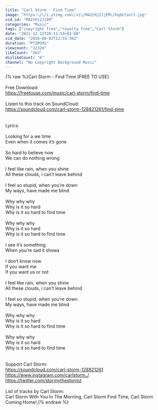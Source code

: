 ```yaml
---
title: "Carl Storm - Find Time"
image: "https:\/\/i.ytimg.com\/vi\/M42tHj2JjEM\/hqdefault.jpg"
vid_id: "M42tHj2JjEM"
categories: "Music"
tags: ["copyright free","royalty free","Carl Storm"]
date: "2021-12-12T20:11:53+03:00"
vid_date: "2018-08-02T12:55:36Z"
duration: "PT2M19S"
viewcount: "12324"
likeCount: "263"
dislikeCount: "6"
channel: "No Copyright Background Music"
---
```

{% raw %}Carl Storm - Find Time [FREE TO USE]<br /><br />Free Download:<br /><a rel="nofollow" target="blank" href="https://freetouse.com/music/carl-storm/find-time">https://freetouse.com/music/carl-storm/find-time</a><br /><br />Listen to this track on SoundCloud:<br /><a rel="nofollow" target="blank" href="https://soundcloud.com/carl-storm-128821261/find-time">https://soundcloud.com/carl-storm-128821261/find-time</a><br /><br /><br />Lyrics:<br /><br />Looking for a we time<br />Even when it comes it’s gone<br /><br />So hard to believe now<br />We can do nothing wrong<br /><br />I feel like rain, when you shine<br />All these clouds, i can’t leave behind<br /><br />I feel so stupid, when you’re down<br />My ways, have made me blind<br /><br />Why why why<br />Why is it so hard<br />Why is it so hard to find time<br /><br />Why why why<br />Why is it so hard<br />Why is it so hard to find time<br /><br />I see it’s something<br />When you’re sad it shows<br /><br />I don’t know now<br />If you want me<br />If you want us or not<br /><br />I feel like rain, when you shine<br />All these clouds, i can’t leave behind<br /><br />I feel so stupid, when you’re down<br />My ways, have made me blind<br /><br />Why why why<br />Why is it so hard<br />Why is it so hard to find time<br /><br />Why why why<br />Why is it so hard<br />Why is it so hard to find time<br /><br /><br />Support Carl Storm:<br /><a rel="nofollow" target="blank" href="https://soundcloud.com/carl-storm-128821261">https://soundcloud.com/carl-storm-128821261</a><br /><a rel="nofollow" target="blank" href="https://www.instagram.com/carlstorm_/">https://www.instagram.com/carlstorm_/</a><br /><a rel="nofollow" target="blank" href="https://twitter.com/stormythestormz">https://twitter.com/stormythestormz</a><br /><br />List of tracks by Carl Storm:<br />Carl Storm With You In The Morning, Carl Storm Find Time, Carl Storm Coming Home!,{% endraw %}
